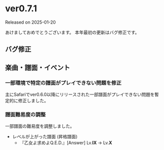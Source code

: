 # ver0.7.1

Released on 2025-01-20

あけましておめでとうございます。
本年最初の更新はバグ修正です。

## バグ修正

## 楽曲・譜面・イベント

### 一部環境で特定の譜面がプレイできない問題を修正

主にSafariでver0.6.0以降にリリースされた一部譜面がプレイできない問題を暫定的に修正しました。

### 譜面難易度の調整

一部譜面の難易度を調整しました。

- レベルが上がった譜面 (昇格譜面)
    - 『乙女よ求めよQ.E.D.』\[Answer\] Lv.**Ⅸ** → Lv.**Ⅹ**
